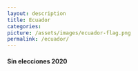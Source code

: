 ```yaml
---
layout: description
title: Ecuador
categories:
picture: /assets/images/ecuador-flag.png
permalink: /ecuador/
---
```


<h4 class="text-center text-info font-weight-bold my-5">Sin elecciones 2020</h4> 